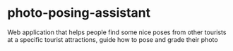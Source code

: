 # photo-posing-assistant
Web application that helps people find some nice poses from other tourists at a specific tourist attractions, guide how to pose and grade their photo
